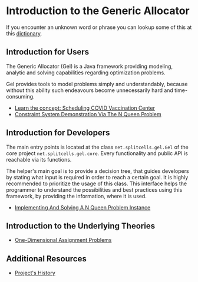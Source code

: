 # Introduction to the Generic Allocator
If you encounter an unknown word or phrase you can lookup some of this at this
[dictionary](../../../../../../../../src/main/md/net/splitcells/network/dictionary.md).
## Introduction for Users
The Generic Allocator (Gel) is a Java framework
providing modeling, analytic and solving capabilities regarding optimization problems.

Gel provides tools to model problems simply and understandably,
because without this ability such endeavours become unnecessarily hard and time-consuming.

* [Learn the concept: Scheduling COVID Vaccination Center](../../../../../../src/main/html/net/splitcells/gel/presentation/covid.html)
* [Constraint System Demonstration Via The N Queen Problem](../../../../../../../../projects/net.splitcells.gel.sheath/src/main/md/net/splitcells/gel/test/functionality/n-queen-problem.md)

## Introduction for Developers
The main entry points is located at the class `net.splitcells.gel.Gel`
of the core project `net.splitcells.gel.core`.
Every functionality and public API is reachable via its functions.

The helper's main goal is to provide a decision tree,
that guides developers by stating what input is required in order to reach a certain goal.
It is highly recommended to prioritize the usage of this class.
This interface helps the programmer to understand the possibilities
and best practices using this framework,
by providing the information,
where it is used.

* [Implementing And Solving A N Queen Problem Instance](../../../../../../../../projects/net.splitcells.gel.sheath/src/main/md/net/splitcells/gel/test/functionality/n-queen-problem.implementation.md)
## Introduction to the Underlying Theories
* [One-Dimensional Assignment Problems](../../../../../../src/main/md/net/splitcells/gel/problem/theory/assignment/problem/index.md)

## Additional Resources
* [Project's History](../../../../../../src/main/xml/net/splitcells/gel/history/index.html)